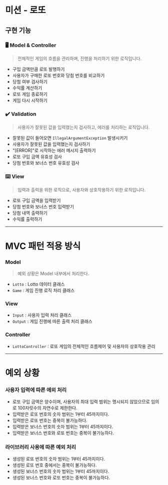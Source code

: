 # 미션 - 로또

## 구현 기능

### :desktop_computer: Model & Controller
> 전체적인 게임의 흐름을 관리하며, 진행을 처리하기 위한 로직입니다.

- 구입 금액만큼 로또 발행하기
- 사용자가 구매한 로또 번호와 당첨 번호를 비교하기
- 당첨 여부 검사하기
- 수익률 계산하기
- 로또 게임 종료하기
- 게임 다시 시작하기

### :heavy_check_mark: Validation
> 사용자가 잘못된 값을 입력했는지 검사하고, 에러를 처리하는 로직입니다.

- 잘못된 값이 들어오면 `IllegalArgumentException` 발생시키기
- 사용자가 잘못된 값을 입력했는지 검사하기
- "[ERROR]"로 시작하는 에러 메시지 출력하기
- 로또 구입 금액 유효성 검사
- 당첨 번호와 보너스 번호 유효성 검사

### :keyboard: View
> 입력과 출력을 위한 로직으로, 사용자와 상호작용하기 위한 로직입니다.

- 로또 구입 금액을 입력받기
- 당첨 번호와 보너스 번호 입력받기
- 당첨 내역 출력하기
- 수익률 출력하기

---
# MVC 패턴 적용 방식
### Model

> 예외 상황은 Model 내부에서 처리한다.
- `Lotto` : Lotto 데이터 클래스
- `Game` : 게임 진행 로직 처리 클래스

### View

- `Input` : 사용자 입력 처리 클래스
- `Output` : 게임 진행에 따른 출력 처리 클래스

### Controller
- `LottoController` : 로또 게임의 전체적인 흐름제어 및 사용자의 상호작용 관리 

---
# 예외 상황

### 사용자 입력에 따른 에외 처리

- 로또 구입 금액은 양수이며, 사용자의 최대 입력 범위는 명시되지 않았으므로 임의로 100자릿수의 자연수로 제한한다.
- 입력받은 로또 번호의 숫자 범위는 1부터 45까지이다.
- 입력받은 로또 번호는 중복이 불가능하다.
- 입력받은 보너스 번호의 숫자 범위는 1부터 45까지이다.
- 입력받은 보너스 번호와 로또 번호는 중복이 불가능하다.

### 라이브러리 사용에 따른 예외 처리

- 생성된 로또 번호의 숫자 범위는 1부터 45까지이다.
- 생성된 로또 번호 중에서는 중복이 불가능하다.
- 생성된 보너스 번호의 숫자 범위는 1부터 45까지이다.
- 생성된 보너스 번호와 로또 번호는 중복이 불가능하다.